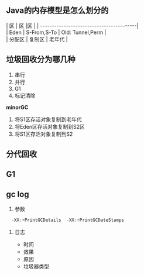 ## Java的内存模型是怎么划分的

| 区 | 区 |区 |
| -----------------------------------------|  
| Eden    | S-From,S-To | Old: Tunnel,Perm |  
| 分配区   | 复制区       | 老年代            |

## 垃圾回收分为哪几种

1. 串行
2. 并行
3. G1
4. 标记清除

**minorGC**
1. 将S1区存活对象复制到老年代
2. 将Eden区存活对象复制到S2区
3. 将S1区存活对象复制到S2

## 分代回收

## G1

## gc log

1. 参数

```java
  -XX:+PrintGCDetails  -XX:+PrintGCDateStamps
```

1. 日志

   * 时间
   * 效果
   * 原因
   * 垃圾器类型



